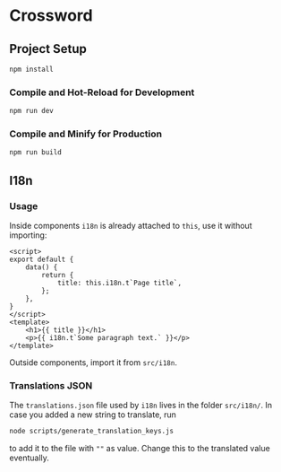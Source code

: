 # Crossword

## Project Setup

```sh
npm install
```

### Compile and Hot-Reload for Development

```sh
npm run dev
```

### Compile and Minify for Production

```sh
npm run build
```

## I18n

### Usage

Inside components `i18n` is already attached to `this`, use it without importing:

```vue
<script>
export default {
    data() {
        return {
            title: this.i18n.t`Page title`,
        };
    },
}
</script>
<template>
    <h1>{{ title }}</h1>
    <p>{{ i18n.t`Some paragraph text.` }}</p>
</template>
```

Outside components, import it from `src/i18n`.

### Translations JSON

The `translations.json` file used by `i18n` lives in the folder `src/i18n/`. In case you added a new string to translate, run

```sh
node scripts/generate_translation_keys.js
```

to add it to the file with `""` as value. Change this to the translated value eventually.
